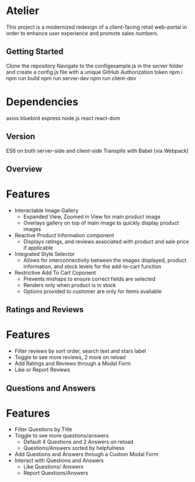 # Atelier

This project is a modernized redesign of a client-facing retail web-portal in order to enhance user experience and promote sales numbers.

## Getting Started
Clone the repository
Navigate to the configexample.js in the server folder and create a config.js file with a unique GitHub Authorization token
npm i
npm run build
npm run server-dev
npm run client-dev

# Dependencies
axios
bluebird
express
node.js
react
react-dom

## Version
ES6 on both server-side and client-side
Transpile with Babel (via Webpack)

## Overview
# Features
* Interactable Image Gallery
  * Expanded View, Zoomed in View for main product image
  * Overlays gallery on top of main image to quickly display product images
* Reactive Product Information component
  * Displays ratings, and reviews associated with product and sale price if applicable
* Integrated Style Selector
  * Allows for interconnectivity between the images displayed, product information, and stock levels for the add-to-cart function
* Restrictive Add To Cart Coponent
  * Prevents mishaps to ensure correct fields are selected
  * Renders only when product is in stock
  * Options provided to customer are only for items avaliable

## Ratings and Reviews
# Features
* Filter reviews by sort order, search text and stars label
* Toggle to see more reviews, 2 more on reload
* Add Ratings and Reviews through a Modal Form
* Like or Report Reviews

## Questions and Answers
# Features
* Filter Questions by Title
* Toggle to see more questions/answers
  * Default 4 Questions and 2 Answers on reload
  * Questions/Answers sorted by helpfulness
* Add Questions and Answers through a Custom Modal Form
* Interact with Questions and Answers
  * Like Questions/ Answers
  * Report Questions/Answers